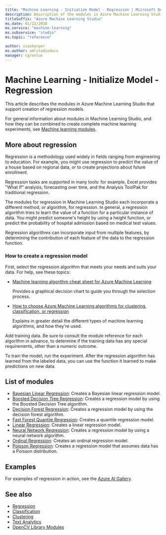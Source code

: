 ```yaml
---
title: "Machine Learning - Initialize Model - Regression | Microsoft Docs"
description: Description of the modules in Azure Machine Learning Studio that support creation of regression models.
titleSuffix: "Azure Machine Learning Studio"
ms.date: 01/22/2018
ms.service: "machine-learning"
ms.subservice: "studio"
ms.topic: "reference"

author: xiaoharper
ms.author: amlstudiodocs
manager: cgronlun
---
```

# Machine Learning - Initialize Model - Regression

This article describes the modules in Azure Machine Learning Studio that support creation of regression models.

For general information about modules in Machine Learning Studio, and how they can be combined to create complete machine learning experiments, see [Machine learning modules](machine-learning-modules.md).

## More about regression

Regression is a methodology used widely in fields ranging from engineering to education. For example, you might use regression to predict the value of a house based on regional data, or to create projections about future enrollment.

Regression tasks are supported in many tools: for example, Excel provides "What If" analysis, forecasting over time, and the Analysis ToolPak for traditional regression.

The modules for regression in Machine Learning Studio each incorporate a different method, or algorithm, for regression. In general, a regression algorithm tries to learn the value of a function for a particular instance of data. You might predict someone's height by using a height function, or predict the probability of hospital admission based on medical test values.

Regression algorithms can incorporate input from multiple features, by determining the contribution of each feature of the data to the regression function.

### How to create a regression model

First, select the regression algorithm that meets your needs and suits your data. For help, see these topics:  
  
-   [Machine learning algorithm cheat sheet for Azure Machine Learning](https://docs.microsoft.com/azure/machine-learning/studio/algorithm-cheat-sheet)  

    Provides a graphical decision chart to guide you through the selection process.  
  
-   [How to choose Azure Machine Learning algorithms for clustering, classification, or regression](https://docs.microsoft.com/azure/machine-learning/studio/algorithm-choice)  
  
     Explains in greater detail the different types of machine learning algorithms, and how they're used.  

Add training data. Be sure to consult the module reference for each algorithm in advance, to determine if the training data has any special requirements, other than a numeric outcome. 

To train the model, run the experiment. After the regression algorithm has learned from the labeled data, you can use the function it learned to make predictions on new data.

##  List of modules

+ [Bayesian Linear Regression](bayesian-linear-regression.md): Creates a Bayesian linear regression model.
+ [Boosted Decision Tree Regression](boosted-decision-tree-regression.md): Creates a regression model by using the Boosted Decision Tree algorithm.
+ [Decision Forest Regression](decision-forest-regression.md): Creates a regression model by using the decision forest algorithm.
+ [Fast Forest Quantile Regression](fast-forest-quantile-regression.md): Creates a quantile regression model.
+ [Linear Regression](linear-regression.md): Creates a linear regression model.
+ [Neural Network Regression](neural-network-regression.md): Creates a regression model by using a neural network algorithm.
+ [Ordinal Regression](ordinal-regression.md): Creates an ordinal regression model.
+ [Poisson Regression](poisson-regression.md): Creates a regression model that assumes data has a Poisson distribution.

## Examples

For examples of regression in action, see the [Azure AI Gallery](https://gallery.cortanaintelligence.com/).


## See also  
- [Regression](machine-learning-initialize-model-regression.md)   
- [Classification](machine-learning-initialize-model-classification.md)   
- [Clustering](machine-learning-initialize-model-clustering.md)   
- [Text Analytics](text-analytics.md)   
- [OpenCV Library Modules](opencv-library-modules.md)
